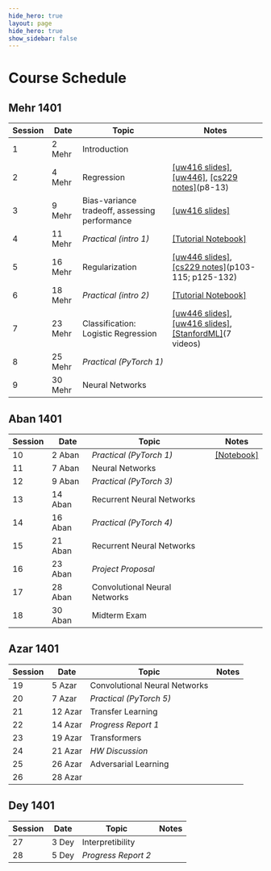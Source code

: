 ```yaml
---
hide_hero: true
layout: page
hide_hero: true
show_sidebar: false
---
```


# Course Schedule

## Mehr 1401

| Session 	| Date	| Topic | Notes |
|------|------|------|------|
| 1 | 2 Mehr | Introduction	| |
| 2 | 4 Mehr | Regression | [[uw416 slides]](https://courses.cs.washington.edu/courses/cse416/20su/files/lectures/lec1/1_regression_annotated.pdf), [[uw446]](https://courses.cs.washington.edu/courses/cse446/20wi/Lecture6/06_LinearRegression.pdf), [[cs229 notes]](https://cs229.stanford.edu/lectures-spring2022/main_notes.pdf)(p8-13) |
| 3 | 9 Mehr | Bias-variance tradeoff, assessing performance  | [[uw416 slides]](https://courses.cs.washington.edu/courses/cse416/20su/files/lectures/lec2/2_validation_annotated.pdf)|
| 4 | 11 Mehr  | _Practical (intro 1)_ | [[Tutorial Notebook]](https://github.com/teias-courses/ml01/blob/main/resources/Numpy_Matplotlib_Tutorial.ipynb) |
| 5 | 16 Mehr  | Regularization | [[uw446 slides]](https://courses.cs.washington.edu/courses/cse446/20wi/Lecture5/05_Evaluation.pdf), [[cs229 notes]](https://cs229.stanford.edu/lectures-spring2022/main_notes.pdf)(p103-115; p125-132)|
| 6 | 18 Mehr  | _Practical (intro 2)_ | [[Tutorial Notebook]](https://github.com/teias-courses/ml01/blob/main/resources/SKlearn_tutorial_1.ipynb) |
| 7 | 23 Mehr | Classification: Logistic Regression | [[uw446 slides]](https://courses.cs.washington.edu/courses/cse446/20wi/Lecture10/10_LogisticRegression.pdf), [[uw416 slides]](https://courses.cs.washington.edu/courses/cse416/20su/files/lectures/lec6/6_logistic_regression.pdf), [[StanfordML]](https://www.youtube.com/watch?v=-la3q9d7AKQ)(7 videos) |
| 8 | 25 Mehr | _Practical (PyTorch 1)_ ||
| 9 | 30 Mehr | Neural Networks ||

## Aban 1401

| Session 	| Date	| Topic | Notes |
|------|------|------|------|
| 10 | 2 Aban | _Practical (PyTorch 1)_ | [[Notebook]](https://colab.research.google.com/github/phlippe/uvadlc_notebooks/blob/master/docs/tutorial_notebooks/tutorial2/Introduction_to_PyTorch.ipynb)|
| 11 | 7 Aban | Neural Networks ||
| 12 | 9 Aban | _Practical (PyTorch 3)_ ||
| 13 | 14 Aban | Recurrent Neural Networks ||
| 14 | 16 Aban | _Practical (PyTorch 4)_ ||
| 15 | 21 Aban | Recurrent Neural Networks ||
| 16 | 23 Aban | _Project Proposal_  ||
| 17 | 28 Aban | Convolutional Neural Networks ||
| 18 | 30 Aban | Midterm Exam ||

## Azar 1401

| Session 	| Date	| Topic | Notes |
|------|------|------|------|
| 19 | 5 Azar | Convolutional Neural Networks ||
| 20 | 7 Azar | _Practical (PyTorch 5)_ ||
| 21 | 12 Azar | Transfer Learning ||
| 22 | 14 Azar |_Progress Report 1_ ||
| 23 | 19 Azar | Transformers ||
| 24 | 21 Azar |_HW Discussion_||
| 25 | 26 Azar | Adversarial Learning ||
| 26 | 28 Azar |  ||


## Dey 1401

| Session 	| Date	| Topic | Notes |
|------|------|------|------|
| 27 | 3 Dey | Interpretibility ||
| 28 | 5 Dey | _Progress Report 2_ ||




